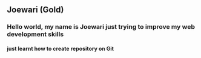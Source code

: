 ## Joewari (Gold)

### Hello world, my name is Joewari just trying to improve my web development skills

#### just learnt how to create repository on Git

